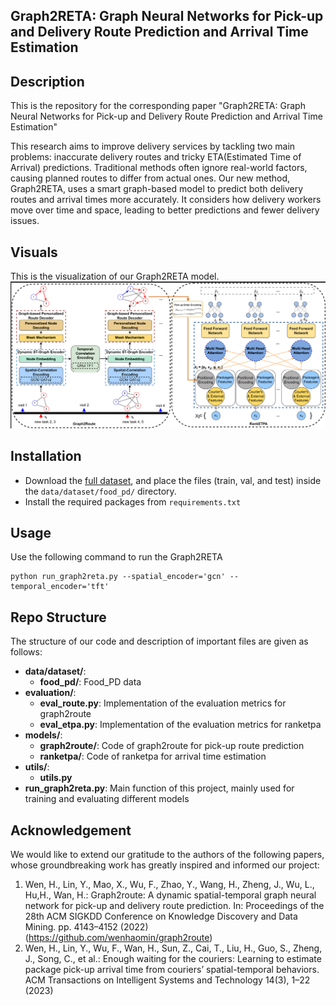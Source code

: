 ## Graph2RETA: Graph Neural Networks for Pick-up and Delivery Route Prediction and Arrival Time Estimation

## Description

This is the repository for the corresponding paper "Graph2RETA: Graph Neural Networks for Pick-up and Delivery Route Prediction and Arrival Time Estimation"

This research aims to improve delivery services by tackling two main problems: inaccurate delivery routes and tricky ETA(Estimated Time of Arrival) predictions. Traditional methods often ignore real-world factors, causing planned routes to differ from actual ones. Our new method, Graph2RETA, uses a smart graph-based model to predict both delivery routes and arrival times more accurately. It considers how delivery workers move over time and space, leading to better predictions and fewer delivery issues.


## Visuals
This is the visualization of our Graph2RETA model.\
![Model Image](model.png)


## Installation
- Download the [full dataset](https://drive.google.com/drive/folders/1iqSYBnUKdeJLC_ttHF8lZrhxmLcc7OIv?usp=sharing), and place the files (train, val, and test) inside the `data/dataset/food_pd/` directory.
- Install the required packages from `requirements.txt`

## Usage
Use the following command to run the Graph2RETA

```commandline
python run_graph2reta.py --spatial_encoder='gcn' --temporal_encoder='tft'
```

## Repo Structure
The structure of our code and description of important files are given as follows:

- **data/dataset/**:
  - **food_pd/**: Food_PD data
- **evaluation/**:
  - **eval_route.py**: Implementation of the evaluation metrics for graph2route
  - **eval_etpa.py**: Implementation of the evaluation metrics for ranketpa
- **models/**:
  - **graph2route/**: Code of graph2route for pick-up route prediction 
  - **ranketpa/**: Code of ranketpa for arrival time estimation
- **utils/**:
  - **utils.py**
- **run_graph2reta.py**: Main function of this project, mainly used for training and evaluating different models


## Acknowledgement
We would like to extend our gratitude to the authors of the following papers, whose groundbreaking work has greatly inspired and informed our project:
1. Wen, H., Lin, Y., Mao, X., Wu, F., Zhao, Y., Wang, H., Zheng, J., Wu, L., Hu,H., Wan, H.: Graph2route: A dynamic spatial-temporal graph neural network for pick-up and delivery route prediction. In: Proceedings of the 28th ACM SIGKDD Conference on Knowledge Discovery and Data Mining. pp. 4143–4152 (2022) (https://github.com/wenhaomin/graph2route)
2. Wen, H., Lin, Y., Wu, F., Wan, H., Sun, Z., Cai, T., Liu, H., Guo, S., Zheng, J., Song, C., et al.: Enough waiting for the couriers: Learning to estimate package pick-up arrival time from couriers’ spatial-temporal behaviors. ACM Transactions on Intelligent Systems and Technology 14(3), 1–22 (2023)
